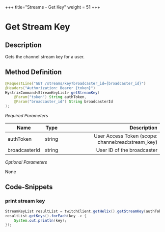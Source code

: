 +++
title="Streams - Get Key"
weight = 51
+++

# Get Stream Key

## Description

Gets the channel stream key for a user.

## Method Definition

```java
@RequestLine("GET /streams/key?broadcaster_id={broadcaster_id}")
@Headers("Authorization: Bearer {token}")
HystrixCommand<StreamKeyList> getStreamKey(
    @Param("token") String authToken,
    @Param("broadcaster_id") String broadcasterId
);
```

*Required Parameters*

| Name          | Type      | Description  |
| ------------- |:---------:| -----------------:|
| authToken     | string    | User Access Token (scope: channel:read:stream_key) |
| broadcasterId | string    | User ID of the broadcaster |

*Optional Parameters*

None

## Code-Snippets

### print stream key

```java
StreamKeyList resultList = twitchClient.getHelix().getStreamKey(authToken, broadcasterId).execute();
resultList.getKeys().forEach(key -> {
    System.out.println(key);
});
```
